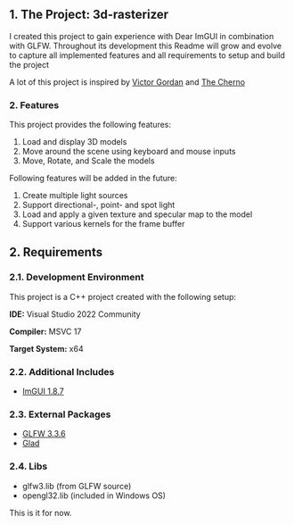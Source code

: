 ## 1. The Project: 3d-rasterizer

I created this project to gain experience with Dear ImGUI in combination with GLFW.
Throughout its development this Readme will grow and evolve to capture all implemented features and all requirements to setup and build the project

A lot of this project is inspired by [Victor Gordan](https://www.youtube.com/channel/UC8WizezjQVClpWfdKMwtcmw) and [The Cherno](https://www.youtube.com/playlist?list=PLlrATfBNZ98foTJPJ_Ev03o2oq3-GGOS2)

### 2. Features

This project provides the following features:

1. Load and display 3D models
2. Move around the scene using keyboard and mouse inputs
3. Move, Rotate, and Scale the models

Following features will be added in the future:

1. Create multiple light sources
2. Support directional-, point- and spot light
3. Load and apply a given texture and specular map to the model
4. Support various kernels for the frame buffer

## 2. Requirements

### 2.1. Development Environment

This project is a C++ project created with the following setup:

**IDE:** Visual Studio 2022 Community

**Compiler:** MSVC 17

**Target System:** x64

### 2.2. Additional Includes
- [ImGUI 1.8.7](https://github.com/ocornut/imgui)

### 2.3. External Packages
- [GLFW 3.3.6](https://github.com/glfw/glfw/releases)
- [Glad](https://glad.dav1d.de/)

### 2.4. Libs
- glfw3.lib (from GLFW source)
- opengl32.lib (included in Windows OS)


This is it for now.
